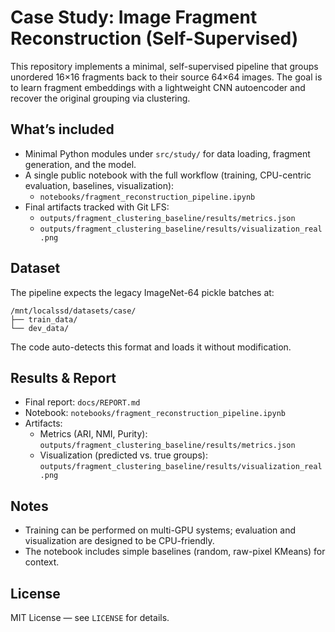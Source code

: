 # Case Study: Image Fragment Reconstruction (Self-Supervised)

This repository implements a minimal, self-supervised pipeline that groups unordered 16×16 fragments back to their source 64×64 images. The goal is to learn fragment embeddings with a lightweight CNN autoencoder and recover the original grouping via clustering.

## What’s included

- Minimal Python modules under `src/study/` for data loading, fragment generation, and the model.
- A single public notebook with the full workflow (training, CPU-centric evaluation, baselines, visualization):
  - `notebooks/fragment_reconstruction_pipeline.ipynb`
- Final artifacts tracked with Git LFS:
  - `outputs/fragment_clustering_baseline/results/metrics.json`
  - `outputs/fragment_clustering_baseline/results/visualization_real.png`

## Dataset

The pipeline expects the legacy ImageNet-64 pickle batches at:

```text
/mnt/localssd/datasets/case/
├── train_data/
└── dev_data/
```
The code auto-detects this format and loads it without modification.

## Results & Report

- Final report: `docs/REPORT.md`
- Notebook: `notebooks/fragment_reconstruction_pipeline.ipynb`
- Artifacts:
  - Metrics (ARI, NMI, Purity): `outputs/fragment_clustering_baseline/results/metrics.json`
  - Visualization (predicted vs. true groups): `outputs/fragment_clustering_baseline/results/visualization_real.png`

## Notes

- Training can be performed on multi-GPU systems; evaluation and visualization are designed to be CPU-friendly.
- The notebook includes simple baselines (random, raw-pixel KMeans) for context.

## License

MIT License — see `LICENSE` for details.